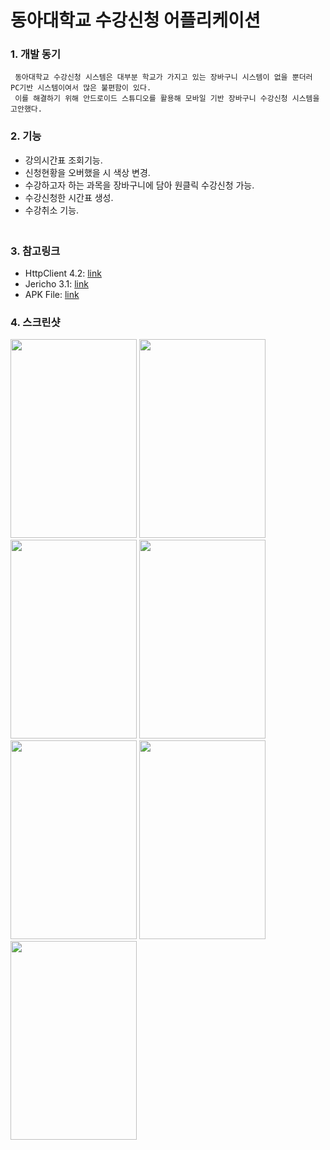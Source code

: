 동아대학교 수강신청 어플리케이션
===============================
### 1. 개발 동기   
```
 동아대학교 수강신청 시스템은 대부분 학교가 가지고 있는 장바구니 시스템이 없을 뿐더러 PC기반 시스템이여서 많은 불편함이 있다.  
 이를 해결하기 위해 안드로이드 스튜디오를 활용해 모바일 기반 장바구니 수강신청 시스템을 고안했다.   
```     

### 2. 기능   
   - 강의시간표 조회기능.   
   - 신청현황을 오버했을 시 색상 변경.   
   - 수강하고자 하는 과목을 장바구니에 담아 원클릭 수강신청 가능.   
   - 수강신청한 시간표 생성.   
   - 수강취소 기능.   
　     
### 3. 참고링크
  - HttpClient 4.2: [link](https://hc.apache.org/httpcomponents-client-4.2.x/index.html)   
  - Jericho 3.1: [link](https://mvnrepository.com/artifact/net.htmlparser.jericho/jericho-html/3.1)   
  - APK File: [link](https://play.google.com/store/apps/details?id=com.sugangApp.changjun.myapplication)


### 4. 스크린샷

<img src="https://user-images.githubusercontent.com/40492343/69025588-013e4e80-0a0b-11ea-923e-3337e0ec6d16.png" width="202px" height="318px"></img>
<img src="https://user-images.githubusercontent.com/40492343/92086218-d770df80-ee04-11ea-85f0-5e959f101a27.jpg" width="202px" height="318px"></img>
<img src="https://user-images.githubusercontent.com/40492343/92086522-3f272a80-ee05-11ea-9c4e-233d56106945.jpg" width="202px" height="318px"></img>
<img src="https://user-images.githubusercontent.com/40492343/92086531-451d0b80-ee05-11ea-9ff3-8d72d2c33d08.jpg" width="202px" height="318px"></img>
<img src="https://user-images.githubusercontent.com/40492343/92086546-477f6580-ee05-11ea-92bd-ec03eafbd78a.jpg" width="202px" height="318px"></img>
<img src="https://user-images.githubusercontent.com/40492343/92086553-49492900-ee05-11ea-826e-49ad9c2d4c4d.jpg" width="202px" height="318px"></img>
<img src="https://user-images.githubusercontent.com/40492343/92086557-4a7a5600-ee05-11ea-9e69-0e3879633573.jpg" width="202px" height="318px"></img>
